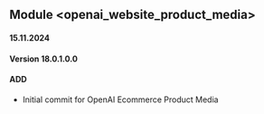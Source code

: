 ## Module <openai_website_product_media>
#### 15.11.2024
#### Version 18.0.1.0.0
#### ADD
- Initial commit for OpenAI Ecommerce Product Media
